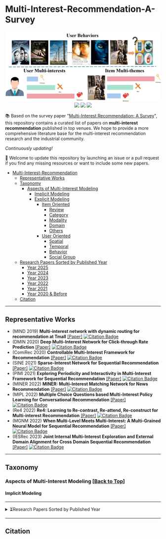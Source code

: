 # Multi-Interest-Recommendation-A-Survey

<div align="center">
<img src="imgs/MultiRec.png" border="0" width=650px/>
</div>

<div align="center">
    <a href="https://awesome.re"><img src="https://awesome.re/badge.svg"/></a>
    <a href="http://makeapullrequest.com"><img src="https://img.shields.io/badge/PRs-welcome-brightgreen.svg"/></a>
    <a href="http://makeapullrequest.com"><img src="https://img.shields.io/github/stars/WHUIR/Multi-Interest-Recommendation-A-Survey"/></a>
</div>

📚 Based on the survey paper "[Multi-Interest Recommendation: A Survey]()", this repository contains a curated list of papers on **multi-interest recommendation** published in top venues. We hope to provide a more comprehensive literature base for the multi-interest recommendation research and the industrial community.

*Continuously updating!*

🤗 Welcome to update this repository by launching an issue or a pull request if you find any missing resources or want to include some new papers.

- [Multi-Interest-Recommendation](#multi-interest-recommendation-a-survey)
  - [Representative Works](#representative-works)
  - [Taxonomy](#taxonomy)
    - [Aspects of Multi-Interest Modeling](#aspects-of-multi-interest-modeling--back-to-top)
      - [Implicit Modeling](#implicit-modeling)
      - [Explicit Modeling](#explicit-modeling)
        - [Item Oriented](#item-oriented)
          - [Review](#review)
          - [Category](#category)
          - [Modality](#modality)
          - [Domain](#domain)
          - [Others](#others) 
        - [User Oriented](#user-oriented)
          - [Spatial](#spatial)
          - [Temporal](#temporal)
          - [Behavior](#behavior)
          - [Social Group](#social-group)
  - [Research Papers Sorted by Published Year](#research-papers-sorted-by-published-year)
    - [Year 2025](#year-2025-back-to-top)
    - [Year 2024](#year-2024-back-to-top)
    - [Year 2023](#year-2023-back-to-top)
    - [Year 2022](#year-2022-back-to-top)
    - [Year 2021](#year-2021-back-to-top)
    - [Year 2020 \& Before](#year-2020--before-back-to-top)
  - [Citation](#citation)
-----

## Representative Works

- (MIND 2019) **Multi-interest network with dynamic routing for recommendation at Tmall** [[Paper]](https://dl.acm.org/doi/abs/10.1145/3357384.3357814) [![Citation Badge](https://img.shields.io/badge/Cited_by-400+-blue)](https://scholar.google.com/scholar?cites=1927469798043210081&as_sdt=2005&sciodt=0,5&hl=en-EN)
- (DMIN 2020) **Deep Multi-Interest Network for Click-through Rate Prediction** [[Paper]](https://dl.acm.org/doi/abs/10.1145/3340531.3412092) [![Citation Badge](https://img.shields.io/badge/Cited_by-100+-blue)](https://scholar.google.com/scholar?cites=11955465070065295505&as_sdt=2005&sciodt=0,5&hl=en-EN)
- (ComiRec 2020) **Controllable Multi-Interest Framework for Recommendation** [[Paper]](https://dl.acm.org/doi/abs/10.1145/3394486.3403344) [![Citation Badge](https://img.shields.io/badge/Cited_by-300+-blue)](https://scholar.google.com/scholar?cites=8119337510944134065&as_sdt=2005&sciodt=0,5&hl=en-EN)
- (SINE 2021) **Sparse-Interest Network for Sequential Recommendation** [[Paper]](https://dl.acm.org/doi/abs/10.1145/3437963.3441811) [![Citation Badge](https://img.shields.io/badge/Cited_by-150+-blue)](https://scholar.google.com/scholar?cites=14061988584498080015&as_sdt=2005&sciodt=0,5&hl=en-EN)
- (PIMI 2021) **Exploring Periodicity and Interactivity in Multi-Interest Framework for Sequential Recommendation** [[Paper]](https://arxiv.org/abs/2106.04415) [![Citation Badge](https://img.shields.io/badge/Cited_by-50+-blue)](https://scholar.google.com/scholar?cites=14878467485829787374&as_sdt=2005&sciodt=0,5&hl=en-EN)
- (MINER 2022) **MINER: Multi-Interest Matching Network for News Recommendation** [[Paper]](https://aclanthology.org/2022.findings-acl.29.pdf) [![Citation Badge](https://img.shields.io/badge/Cited_by-50+-blue)](https://scholar.google.com/scholar?cites=15374214394580461796&as_sdt=2005&sciodt=0,5&hl=en-EN)
- (MIPL 2022) **Multiple Choice Questions based Multi-Interest Policy Learning for Conversational Recommendation** [[Paper]](https://dl.acm.org/doi/pdf/10.1145/3485447.3512088) [![Citation Badge](https://img.shields.io/badge/Cited_by-50+-blue)](https://scholar.google.com/scholar?cites=7501038726479800683&as_sdt=2005&sciodt=0,5&hl=en-EN)
- (Re4 2022) **Re4: Learning to Re-contrast, Re-attend, Re-construct for Multi-interest Recommendation** [[Paper]](https://dl.acm.org/doi/pdf/10.1145/3485447.3512094) [![Citation Badge](https://img.shields.io/badge/Cited_by-50+-blue)](https://scholar.google.com/scholar?cites=11111270919062838766&as_sdt=2005&sciodt=0,5&hl=en-EN)
- (MGNM 2022) **When Multi-Level Meets Multi-Interest: A Multi-Grained Neural Model for Sequential Recommendation** [[Paper]](https://dl.acm.org/doi/pdf/10.1145/3477495.3532081) [![Citation Badge](https://img.shields.io/badge/Cited_by-50+-blue)](https://scholar.google.com/scholar?cites=15387517680006520990&as_sdt=2005&sciodt=0,5&hl=en-EN)
- (IESRec 2023) **Joint Internal Multi-Interest Exploration and External Domain Alignment for Cross Domain Sequential Recommendation** [[Paper]](https://dl.acm.org/doi/abs/10.1145/3543507.3583366) [![Citation Badge](https://img.shields.io/badge/Cited_by-50+-blue)](https://scholar.google.com/scholar?cites=631703805197471410&as_sdt=2005&sciodt=0,5&hl=en-EN)

---

## Taxonomy

### Aspects of Multi-Interest Modeling [[Back to Top](#multi-interest-recommendation-a-survey)]

#### Implicit Modeling



---

<details>
<summary>⏳Research Papers Sorted by Published Year</summary>

## Research Papers Sorted by Published Year

### Year 2025 [[Back to Top](#multi-interest-recommendation-a-survey)]

- (TOIS 2025) **HORAE: Temporal Multi-Interest Pre-training for Sequential Recommendation** [[Paper]](https://dl.acm.org/doi/abs/10.1145/3727645)
- (TPAMI 2025) **Prompt-based multi-interest learning method for sequential recommendation** [[Paper]](https://ieeexplore.ieee.org/abstract/document/10974641/)
- (AAAI 2025) **Dynamic Multi-Interest Graph Neural Network for Session-Based Recommendation** [[Paper]](https://ojs.aaai.org/index.php/AAAI/article/view/33343)
- (AAAI 2025) **Auto Encoding Neural Process for Multi-interest Recommendation** [[Paper]](https://ojs.aaai.org/index.php/AAAI/article/view/33293)

---

### Year 2024 [[Back to Top](#multi-interest-recommendation-a-survey)]

- (KDD 2024) **Disentangled Multi-interest Representation Learning for Sequential Recommendation** [[Paper]](https://dl.acm.org/doi/abs/10.1145/3637528.3671800)
- (ICDE 2024) **When Multi-Behavior Meets Multi-Interest: Multi-Behavior Sequential Recommendation with Multi-Interest Self-Supervised Learning** [[Paper]](https://ieeexplore.ieee.org/abstract/document/10597701)
- (WSDM 2024) **Attribute Simulation for Item Embedding Enhancement in Multi-Interest Recommendation** [[Paper]](https://dl.acm.org/doi/abs/10.1145/3616855.3635841)
- (MM 2024) **Diversity Matters: User-Centric Multi-Interest Learning for Conversational Movie Recommendation** [[Paper]](https://dl.acm.org/doi/abs/10.1145/3664647.3680909)
- (WWW 2024) **Can One Embedding Fit All? A Multi-Interest Learning Paradigm Towards Improving User Interest Diversity Fairness** [[Paper]](https://dl.acm.org/doi/abs/10.1145/3589334.3645662)
- (WWW 2024) **RimiRec: Modeling Refined Multi-interest in Hierarchical Structure for Recommendation** [[Paper]](https://dl.acm.org/doi/abs/10.1145/3589335.3651554)
- (TORS 2024) **Multi-Interest Multi-Round Conversational Recommendation System with Fuzzy Feedback Based User Simulator** [[Paper]](https://dl.acm.org/doi/abs/10.1145/3616379)
- (TNNLS 2024) **Enhancing Session-Based Recommendation With Multi-Interest Hyperbolic Representation Networks** [[Paper]](https://ieeexplore.ieee.org/abstract/document/10769057/)
- (EMNLP 2024) **Mitigating Matthew Effect: Multi-Hypergraph Boosted Multi-Interest Self-Supervised Learning for Conversational Recommendation** [[Paper]](https://aclanthology.org/2024.emnlp-main.86/)
- (ICME 2024) **Orthogonal Hyper-category Guided Multi-interest Elicitation for Micro-video Matching** [[Paper]](https://ieeexplore.ieee.org/abstract/document/10687880/)
- (NeurIPS 2024) **Density-based User Representation using Gaussian Process Regression for Multi-interest Personalized Retrieval** [[Paper]](https://proceedings.neurips.cc/paper_files/paper/2024/hash/5e28c085a8cd881a4c7e5cf13391aac5-Abstract-Conference.html)
- (AAAI 2024) **Multi-Domain Recommendation to Attract Users via Domain Preference Modeling** [[Paper]](https://ojs.aaai.org/index.php/AAAI/article/view/28702)
- (ACL 2024)  **HyCoRec: Hypergraph-Enhanced Multi-Preference Learning for Alleviating Matthew Effect in Conversational Recommendation** [[Paper]](https://aclanthology.org/2024.luhme-long.138/)

---

### Year 2023 [[Back to Top](#multi-interest-recommendation-a-survey)]

- (TOIS 2023) **Coarse-to-Fine Knowledge-Enhanced Multi-Interest Learning Framework for Multi-Behavior Recommendation** [[Paper]](https://dl.acm.org/doi/abs/10.1145/3606369)
- (TOIS 2023) **Contrastive Multi-view Interest Learning for Cross-domain Sequential Recommendation** [[Paper]](https://dl.acm.org/doi/abs/10.1145/3632402)
- (ICDE 2023) **Incremental Learning for Multi-Interest Sequential Recommendation** [[Paper]](https://ieeexplore.ieee.org/abstract/document/10184671/)
- (WWW 2023) **Joint Internal Multi-Interest Exploration and External Domain Alignment for Cross Domain Sequential Recommendation** [[Paper]](https://dl.acm.org/doi/abs/10.1145/3543507.3583366)
- (WWW 2023) **Multi-interest Recommendation on Shopping for Others** [[Paper]](https://dl.acm.org/doi/abs/10.1145/3543873.3587341)
- (WWW 2023) **Dual-interest Factorization-heads Atention for Sequential Recommendation** [[Paper]](https://dl.acm.org/doi/pdf/10.1145/3543507.3583278)
- (AAAI 2023) **REMIT: Reinforced Multi-Interest Transfer for Cross-Domain Recommendation** [[Paper]](https://ojs.aaai.org/index.php/AAAI/article/view/26181)
- (TKDD 2023) **Modeling Cross-session Information with Multi-interest Graph Neural Networks for the Next-item Recommendation** [[Paper]](https://dl.acm.org/doi/abs/10.1145/3532192)
- (RecSys 2023) **Co-occurrence Embedding Enhancement for Long-tail Problem in Multi-Interest Recommendation** [[Paper]](https://dl.acm.org/doi/abs/10.1145/3604915.3608835)
- (RecSys 2023) **Rethinking Multi-Interest Learning for Candidate Matching in Recommender Systems** [[Paper]](https://dl.acm.org/doi/abs/10.1145/3604915.3608766) 
- (KDD 2023) **M5: Multi-Modal Multi-Interest Multi-Scenario Matching for Over-the-Top Recommendation** [[Paper]](https://dl.acm.org/doi/abs/10.1145/3580305.3599863)
- (SIGIR 2023) **M2GNN: Metapath and Multi-interest Aggregated Graph Neural Network for Tag-based Cross-domain Recommendation** [[Paper]](https://dl.acm.org/doi/abs/10.1145/3539618.3591720)
- (SIGIR 2023) **Towards Multi-Interest Pre-training with Sparse Capsule Network** [[Paper]](https://dl.acm.org/doi/abs/10.1145/3539618.3591778)
- (SIGIR 2023) **Mining Interest Trends and Adaptively Assigning Sample Weight for Session-based Recommendation** [[Paper]](https://dl.acm.org/doi/pdf/10.1145/3539618.3592021)
- (MM 2023) **MISSRec: Pre-training and Transferring Multi-modal Interest-aware Sequence Representation for Recommendation** [[Paper]](https://dl.acm.org/doi/abs/10.1145/3581783.3611967)
- (WSDM 2023) **IDNP: Interest Dynamics Modeling using Generative Neural Processes for Sequential Recommendation** [[Paper]](https://dl.acm.org/doi/abs/10.1145/3539597.3570373)
- (WSDM 2023) **Efficiently Leveraging Multi-level User Intent for Session-based Recommendation via Atten-Mixer Network** [[Paper]](https://dl.acm.org/doi/pdf/10.1145/3539597.3570445)
- (CIKM 2023) **Disentangled Interest importance aware Knowledge Graph Neural Network for Fund Recommendation** [[Paper]](https://dl.acm.org/doi/abs/10.1145/3583780.3614846)

---

### Year 2022 [[Back to Top](#multi-interest-recommendation-a-survey)]

- (CIKM 2022) **Target Interest Distillation for Multi-Interest Recommendation** [[Paper]](https://dl.acm.org/doi/pdf/10.1145/3511808.3557464)
- (WWW 2022) **Re4: Learning to Re-contrast, Re-attend, Re-construct for Multi-interest Recommendation** [[Paper]](https://dl.acm.org/doi/pdf/10.1145/3485447.3512094)
- (WWW 2022) **Multiple Choice Questions based Multi-Interest Policy Learning for Conversational Recommendation** [[Paper]](https://dl.acm.org/doi/pdf/10.1145/3485447.3512088)
- (WWW 2022) **Disentangling Long and Short-Term Interests for Recommendation** [[Paper]](https://dl.acm.org/doi/pdf/10.1145/3485447.3512098)
- (SIGIR 2022) **When Multi-Level Meets Multi-Interest: A Multi-Grained Neural Model for Sequential Recommendation** [[Paper]](https://dl.acm.org/doi/pdf/10.1145/3477495.3532081)
- (SIGIR 2022) **Improving Micro-video Recommendation via Contrastive Multiple Interests** [[Paper]](https://dl.acm.org/doi/pdf/10.1145/3477495.3531861)
- (SIGIR 2022) **User-Aware Multi-Interest Learning for Candidate Matching in Recommenders** [[Paper]](https://dl.acm.org/doi/pdf/10.1145/3477495.3532073)
- (ACL 2022) **MINER: Multi-Interest Matching Network for News Recommendation** [[Paper]](https://aclanthology.org/2022.findings-acl.29.pdf)
- (CIKM 2022) **Knowledge Enhanced Multi-Interest Network for the Generation of Recommendation Candidates** [[Paper]](https://dl.acm.org/doi/pdf/10.1145/3511808.3557114)
- (CIKM 2022) **Adaptive Domain Interest Network for Multi-domain Recommendation** [[Paper]](https://dl.acm.org/doi/pdf/10.1145/3511808.3557137)
- (CIKM 2022) **A Multi-Interest Evolution Story: Applying Psychology in Query-based Recommendation for Inferring Customer Intention** [[Paper]](https://dl.acm.org/doi/pdf/10.1145/3511808.3557221)
- (PKDD 2022) **Multi-interest Extraction Joint with Contrastive Learning for News Recommendation** [[Paper]](https://link.springer.com/chapter/10.1007/978-3-031-26387-3_37)
- (AAAI 2022) **SMINet: State-Aware Multi-Aspect Interests Representation Network for Cold-Start Users Recommendation** [[Paper]](https://ojs.aaai.org/index.php/AAAI/article/view/20824)
- (AAAI 2022) **Multi-View Intent Disentangle Graph Networks for Bundle Recommendation** [[Paper]](https://ojs.aaai.org/index.php/AAAI/article/view/20359)
- (IJCAI 2022) **Next Point-of-Interest Recommendation with Inferring Multi-step Future Preferences** [[Paper]](https://www.ijcai.org/proceedings/2022/0521.pdf)
- (TKDD 2022) **Graph Neural News Recommendation with User Existing and Potential Interest Modeling** [[Paper]](https://dl.acm.org/doi/pdf/10.1145/3511708)
- (ICDE 2022) **MISS: Multi-Interest Self-Supervised Learning Framework for Click-Through Rate Prediction** [[Paper]](https://ieeexplore.ieee.org/abstract/document/9835441)

---

### Year 2021 [[Back to Top](#multi-interest-recommendation-a-survey)]

- (TOIS 2021) **Multi-interest Diversification for End-to-end Sequential Recommendation** [[Paper]](https://dl.acm.org/doi/abs/10.1145/3475768)
- (WSDM 2021) **Diverse User Preference Elicitation with Multi-Armed Bandits** [[Paper]](https://dl.acm.org/doi/abs/10.1145/3437963.3441786)
- (WSDM 2021) **Sparse-Interest Network for Sequential Recommendation** [[Paper]](https://dl.acm.org/doi/abs/10.1145/3437963.3441811)
- (CIKM 2021) **Popularity-Enhanced News Recommendation with Multi-View Interest Representation** [[Paper]](https://dl.acm.org/doi/abs/10.1145/3459637.3482462)
- (ACL 2021) **HieRec: Hierarchical User Interest Modeling for Personalized News Recommendation** [[Paper]](https://aclanthology.org/2021.acl-long.423/)
- (WWW 2021) **Reinforcement Recommendation with User Multi-aspect Preference** [[Paper]](https://dl.acm.org/doi/abs/10.1145/3442381.3449846)
- (PKDD 2021) **Modeling Multi-factor and Multi-faceted Preferences over Sequential Networks for Next Item Recommendation** [[Paper]](https://link.springer.com/chapter/10.1007/978-3-030-86520-7_32)

### Year 2020 & Before [[Back to Top](#multi-interest-recommendation-a-survey)]

- (KDD 2020) **Controllable Multi-Interest Framework for Recommendation** [[Paper]](https://dl.acm.org/doi/abs/10.1145/3394486.3403344)
- (CIKM 2020) **Deep Multi-Interest Network for Click-through Rate Prediction** [[Paper]](https://dl.acm.org/doi/abs/10.1145/3340531.3412092)
- (CIKM 2019) **Multi-interest network with dynamic routing for recommendation at Tmall** [[Paper]](https://dl.acm.org/doi/abs/10.1145/3357384.3357814)
- 

</details>

---

## Citation
```

```
